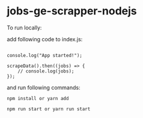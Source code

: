 # jobs-ge-scrapper-nodejs

To run locally:

add following code to index.js:

```const scrapeData = require("./app");

console.log("App started!");

scrapeData().then((jobs) => {
    // console.log(jobs);
});
```

and run following commands:

`npm install or yarn add`

`npm run start or yarn run start`
